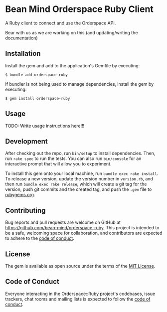 # Bean Mind Orderspace Ruby Client

A Ruby client to connect and use the Orderspace API.

Bear with us as we are working on this (and updating/writing the documentation)

## Installation

Install the gem and add to the application's Gemfile by executing:

    $ bundle add orderspace-ruby

If bundler is not being used to manage dependencies, install the gem by executing:

    $ gem install orderspace-ruby

## Usage

TODO: Write usage instructions here!!!

## Development

After checking out the repo, run `bin/setup` to install dependencies. Then, run `rake spec` to run the tests. You can also run `bin/console` for an interactive prompt that will allow you to experiment.

To install this gem onto your local machine, run `bundle exec rake install`. To release a new version, update the version number in `version.rb`, and then run `bundle exec rake release`, which will create a git tag for the version, push git commits and the created tag, and push the `.gem` file to [rubygems.org](https://rubygems.org).

## Contributing

Bug reports and pull requests are welcome on GitHub at https://github.com/bean-mind/orderspace-ruby. This project is intended to be a safe, welcoming space for collaboration, and contributors are expected to adhere to the [code of conduct](https://github.com/[USERNAME]/orderspace-ruby/blob/main/CODE_OF_CONDUCT.md).

## License

The gem is available as open source under the terms of the [MIT License](https://opensource.org/licenses/MIT).

## Code of Conduct

Everyone interacting in the Orderspace::Ruby project's codebases, issue trackers, chat rooms and mailing lists is expected to follow the [code of conduct](https://github.com/bean-mind/orderspace-ruby/blob/main/CODE_OF_CONDUCT.md).
